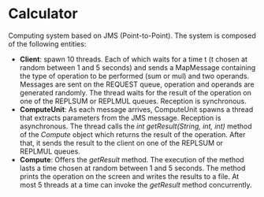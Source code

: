 # Calculator
Computing system based on JMS (Point-to-Point). The system is composed of the following entities:
* **Client**: spawn 10 threads. Each of which waits for a time t (t chosen at random between 1 and 5 seconds) and sends a MapMessage containing the type of operation to be performed (sum or mul) and two operands. Messages are sent on the REQUEST queue, operation and operands are generated randomly. The thread waits for the result of the operation on one of the REPLSUM or REPLMUL queues. Reception is synchronous.
* **ComputeUnit**: As each message arrives, ComputeUnit spawns a thread that extracts parameters from the JMS message. Reception is asynchronous. The thread calls the *int getResult(String, int, int)* method of the *Compute* object which returns the result of the operation. After that, it sends the result to the client on one of the REPLSUM or REPLMUL queues.
* **Compute**: Offers the *getResult* method. The execution of the method lasts a time chosen at random between 1 and 5 seconds. The method prints the operation on the screen and writes the results to a file. At most 5 threads at a time can invoke the *getResult* method concurrently.